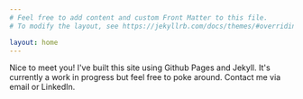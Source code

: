 ```yaml
---
# Feel free to add content and custom Front Matter to this file.
# To modify the layout, see https://jekyllrb.com/docs/themes/#overriding-theme-defaults

layout: home
---
```


Nice to meet you! I've built this site using Github Pages and Jekyll.
It's currently a work in progress but feel free to poke around.
Contact me via email or LinkedIn.